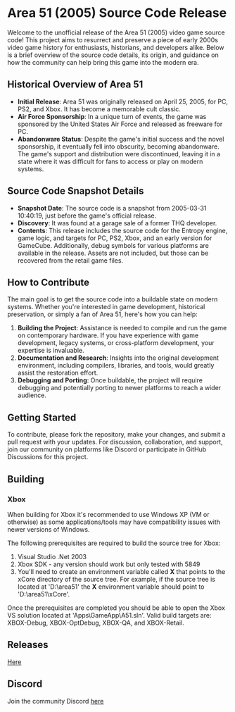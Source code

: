 # Area 51 (2005) Source Code Release

Welcome to the unofficial release of the Area 51 (2005) video game source code! This project aims to resurrect and preserve a piece of early 2000s video game history for enthusiasts, historians, and developers alike. Below is a brief overview of the source code details, its origin, and guidance on how the community can help bring this game into the modern era.

## Historical Overview of Area 51

- **Initial Release**: Area 51 was originally released on April 25, 2005, for PC, PS2, and Xbox. It has become a memorable cult classic. 
- **Air Force Sponsorship**: In a unique turn of events, the game was sponsored by the United States Air Force and released as freeware for PC.
- **Abandonware Status**: Despite the game's initial success and the novel sponsorship, it eventually fell into obscurity, becoming abandonware. The game's support and distribution were discontinued, leaving it in a state where it was difficult for fans to access or play on modern systems.

## Source Code Snapshot Details

- **Snapshot Date**: The source code is a snapshot from 2005-03-31 10:40:19, just before the game's official release.
- **Discovery**: It was found at a garage sale of a former THQ developer.
- **Contents**: This release includes the source code for the Entropy engine, game logic, and targets for PC, PS2, Xbox, and an early version for GameCube. Additionally, debug symbols for various platforms are available in the release. Assets are not included, but those can be recovered from the retail game files.

## How to Contribute

The main goal is to get the source code into a buildable state on modern systems. Whether you're interested in game development, historical preservation, or simply a fan of Area 51, here's how you can help:

1. **Building the Project**: Assistance is needed to compile and run the game on contemporary hardware. If you have experience with game development, legacy systems, or cross-platform development, your expertise is invaluable.
2. **Documentation and Research**: Insights into the original development environment, including compilers, libraries, and tools, would greatly assist the restoration effort.
3. **Debugging and Porting**: Once buildable, the project will require debugging and potentially porting to newer platforms to reach a wider audience.

## Getting Started

To contribute, please fork the repository, make your changes, and submit a pull request with your updates. For discussion, collaboration, and support, join our community on platforms like Discord or participate in GitHub Discussions for this project.


## Building

### Xbox

When building for Xbox it's recommended to use Windows XP (VM or otherwise) as some applications/tools may have compatibility issues with newer versions of Windows.

The following prerequisites are required to build the source tree for Xbox:

1. Visual Studio .Net 2003
2. Xbox SDK - any version should work but only tested with 5849
3. You'll need to create an environment variable called **X** that points to the xCore directory of the source tree. For example, if the source tree is located at 'D:\area51' the **X** environment variable should point to 'D:\area51\xCore'.

Once the prerequisites are completed you should be able to open the Xbox VS solution located at 'Apps\GameApp\A51.sln'. Valid build targets are: XBOX-Debug, XBOX-OptDebug, XBOX-QA, and XBOX-Retail.

## Releases

[Here](https://github.com/ProjectDreamland/area51/releases/)

## Discord

Join the community Discord [here](https://discord.gg/7gGhFSjxsq)
